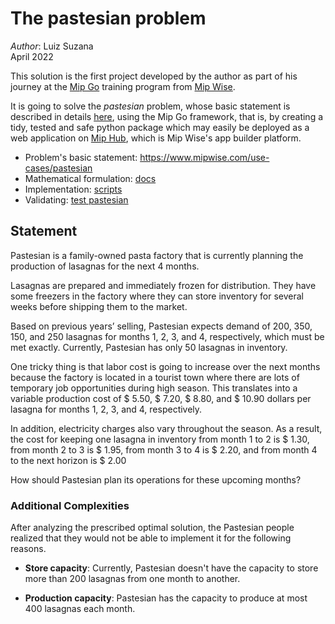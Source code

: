 # The pastesian problem

*Author*: Luiz Suzana  
April 2022

This solution is the first project developed by the author as part of his journey at the [Mip Go][Mip Go] training 
program 
from 
[Mip Wise][Mip Wise].


It is going to solve the *pastesian* problem, whose basic statement is described in details [here][statement link], 
using the 
Mip Go 
framework, that is, by creating a tidy, tested and safe python package which may easily be deployed as a web 
application on [Mip Hub][mip hub], which is Mip Wise's app builder platform.

- Problem's basic statement: https://www.mipwise.com/use-cases/pastesian
- Mathematical formulation: [docs]
- Implementation: [scripts]
- Validating: [test pastesian]

## Statement

Pastesian is a family-owned pasta factory that is currently planning the production of lasagnas for the next 4 months.

Lasagnas are prepared and immediately frozen for distribution. They have some freezers in the factory where they can store inventory for several weeks before shipping them to the market.

Based on previous years’ selling, Pastesian expects demand of 200, 350, 150, and 250 lasagnas for months 1, 2, 3, and 4, respectively, which must be met exactly. Currently, Pastesian has only 50 lasagnas in inventory.

One tricky thing is that labor cost is going to increase over the next months because the factory is located in a 
tourist town where there are lots of temporary job opportunities during high season. This translates into a variable 
production cost of $ 5.50, $ 7.20, $ 8.80, and $ 10.90 dollars per lasagna for months 1, 2, 3, and 4, respectively.

In addition, electricity charges also vary throughout the season. As a result, the cost for keeping one lasagna in 
inventory from month 1 to 2 is $ 1.30, from month 2 to 3 is $ 1.95, from month 3 to 4 is $ 2.20, and from month 4 to 
the next horizon is $ 2.00

How should Pastesian plan its operations for these upcoming months?

### Additional Complexities

After analyzing the prescribed optimal solution, the Pastesian people realized that they would not be able to implement it for the following reasons.

- **Store capacity**: Currently, Pastesian doesn't have the capacity to store more than 200 lasagnas from one month to 
another.

- **Production capacity**: Pastesian has the capacity to produce at most 400 lasagnas each month. 


[Mip Go]: https://www.mipwise.com/mip-go
[Mip Wise]: https://www.mipwise.com/
[statement link]: https://www.mipwise.com/use-cases/pastesian
[mip hub]: https://www.mipwise.com/mip-hub
[docs]: docs/
[scripts]: pastesian/
[test pastesian]: test_pastesian/
